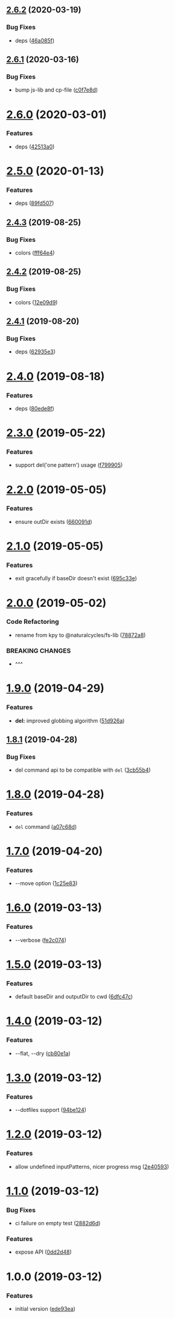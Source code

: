 ## [2.6.2](https://github.com/NaturalCycles/fs-lib/compare/v2.6.1...v2.6.2) (2020-03-19)


### Bug Fixes

* deps ([46a085f](https://github.com/NaturalCycles/fs-lib/commit/46a085f39efc5316e18e6a51951f1b339c03ab70))

## [2.6.1](https://github.com/NaturalCycles/fs-lib/compare/v2.6.0...v2.6.1) (2020-03-16)


### Bug Fixes

* bump js-lib and cp-file ([c0f7e8d](https://github.com/NaturalCycles/fs-lib/commit/c0f7e8dead460f0a9e61c371822ed49896c1c3c2))

# [2.6.0](https://github.com/NaturalCycles/fs-lib/compare/v2.5.0...v2.6.0) (2020-03-01)


### Features

* deps ([42513a0](https://github.com/NaturalCycles/fs-lib/commit/42513a08d547283090c32d312c0b416d89f05153))

# [2.5.0](https://github.com/NaturalCycles/fs-lib/compare/v2.4.3...v2.5.0) (2020-01-13)


### Features

* deps ([89fd507](https://github.com/NaturalCycles/fs-lib/commit/89fd507336ad3f33ca4ee7a8e0cb0d79e48da250))

## [2.4.3](https://github.com/NaturalCycles/fs-lib/compare/v2.4.2...v2.4.3) (2019-08-25)


### Bug Fixes

* colors ([fff64e4](https://github.com/NaturalCycles/fs-lib/commit/fff64e4))

## [2.4.2](https://github.com/NaturalCycles/fs-lib/compare/v2.4.1...v2.4.2) (2019-08-25)


### Bug Fixes

* colors ([12e09d9](https://github.com/NaturalCycles/fs-lib/commit/12e09d9))

## [2.4.1](https://github.com/NaturalCycles/fs-lib/compare/v2.4.0...v2.4.1) (2019-08-20)


### Bug Fixes

* deps ([62935e3](https://github.com/NaturalCycles/fs-lib/commit/62935e3))

# [2.4.0](https://github.com/NaturalCycles/kpy/compare/v2.3.0...v2.4.0) (2019-08-18)


### Features

* deps ([80ede8f](https://github.com/NaturalCycles/kpy/commit/80ede8f))

# [2.3.0](https://github.com/NaturalCycles/kpy/compare/v2.2.0...v2.3.0) (2019-05-22)


### Features

* support del('one pattern') usage ([f799905](https://github.com/NaturalCycles/kpy/commit/f799905))

# [2.2.0](https://github.com/NaturalCycles/kpy/compare/v2.1.0...v2.2.0) (2019-05-05)


### Features

* ensure outDir exists ([660091d](https://github.com/NaturalCycles/kpy/commit/660091d))

# [2.1.0](https://github.com/NaturalCycles/kpy/compare/v2.0.0...v2.1.0) (2019-05-05)


### Features

* exit gracefully if baseDir doesn't exist ([695c33e](https://github.com/NaturalCycles/kpy/commit/695c33e))

# [2.0.0](https://github.com/NaturalCycles/kpy/compare/v1.9.0...v2.0.0) (2019-05-02)


### Code Refactoring

* rename from kpy to @naturalcycles/fs-lib ([78872a8](https://github.com/NaturalCycles/kpy/commit/78872a8))


### BREAKING CHANGES

* ^^^

# [1.9.0](https://github.com/NaturalCycles/kpy/compare/v1.8.1...v1.9.0) (2019-04-29)


### Features

* **del:** improved globbing algorithm ([51d926a](https://github.com/NaturalCycles/kpy/commit/51d926a))

## [1.8.1](https://github.com/NaturalCycles/kpy/compare/v1.8.0...v1.8.1) (2019-04-28)


### Bug Fixes

* del command api to be compatible with `del` ([3cb55b4](https://github.com/NaturalCycles/kpy/commit/3cb55b4))

# [1.8.0](https://github.com/NaturalCycles/kpy/compare/v1.7.0...v1.8.0) (2019-04-28)


### Features

* `del` command ([a07c68d](https://github.com/NaturalCycles/kpy/commit/a07c68d))

# [1.7.0](https://github.com/NaturalCycles/kpy/compare/v1.6.0...v1.7.0) (2019-04-20)


### Features

* --move option ([1c25e83](https://github.com/NaturalCycles/kpy/commit/1c25e83))

# [1.6.0](https://github.com/kirillgroshkov/kpy/compare/v1.5.0...v1.6.0) (2019-03-13)


### Features

* --verbose ([fe2c074](https://github.com/kirillgroshkov/kpy/commit/fe2c074))

# [1.5.0](https://github.com/kirillgroshkov/kpy/compare/v1.4.0...v1.5.0) (2019-03-13)


### Features

* default baseDir and outputDir to cwd ([6dfc47c](https://github.com/kirillgroshkov/kpy/commit/6dfc47c))

# [1.4.0](https://github.com/kirillgroshkov/kpy/compare/v1.3.0...v1.4.0) (2019-03-12)


### Features

* --flat, --dry ([cb80e1a](https://github.com/kirillgroshkov/kpy/commit/cb80e1a))

# [1.3.0](https://github.com/kirillgroshkov/kpy/compare/v1.2.0...v1.3.0) (2019-03-12)


### Features

* --dotfiles support ([94be124](https://github.com/kirillgroshkov/kpy/commit/94be124))

# [1.2.0](https://github.com/kirillgroshkov/kpy/compare/v1.1.0...v1.2.0) (2019-03-12)


### Features

* allow undefined inputPatterns, nicer progress msg ([2e40593](https://github.com/kirillgroshkov/kpy/commit/2e40593))

# [1.1.0](https://github.com/kirillgroshkov/kpy/compare/v1.0.0...v1.1.0) (2019-03-12)


### Bug Fixes

* ci failure on empty test ([2882d6d](https://github.com/kirillgroshkov/kpy/commit/2882d6d))


### Features

* expose API ([0dd2d48](https://github.com/kirillgroshkov/kpy/commit/0dd2d48))

# 1.0.0 (2019-03-12)


### Features

* initial version ([ede93ea](https://github.com/kirillgroshkov/kpy/commit/ede93ea))
